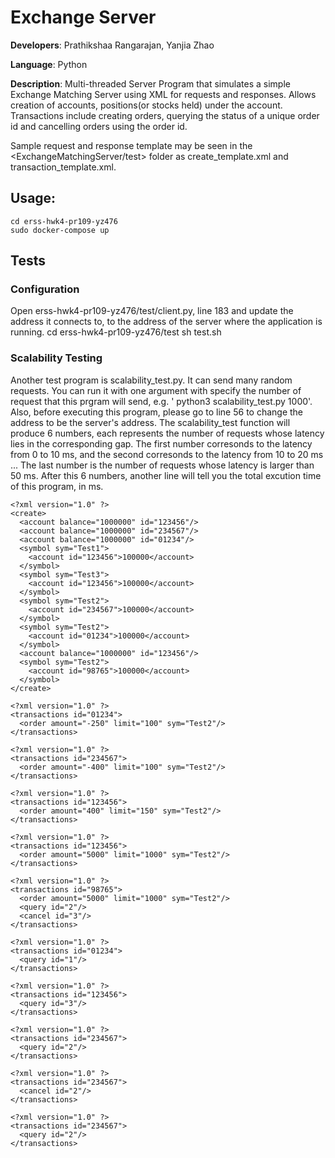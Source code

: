 Exchange Server
===============
**Developers**:   Prathikshaa Rangarajan, Yanjia Zhao

**Language**:     Python

**Description**:  Multi-threaded Server Program that simulates a simple Exchange Matching Server using XML for requests and responses. Allows creation of accounts, positions(or stocks held) under the account. Transactions include creating orders, querying the status of a unique order id and cancelling orders using the order id.

Sample request and response template may be seen in the <ExchangeMatchingServer/test> folder as create_template.xml and transaction_template.xml.

**Usage:**
----------
    cd erss-hwk4-pr109-yz476
    sudo docker-compose up

## Tests
### Configuration

Open erss-hwk4-pr109-yz476/test/client.py, line 183 and update the address it connects to, to the address of the server where the application is running.
    cd erss-hwk4-pr109-yz476/test
    sh test.sh

### Scalability Testing
Another test program is scalability_test.py. It can send many random requests. You can run it with one argument with specify the number of request that this prgram will send, e.g. ' python3 scalability_test.py 1000'. Also, before executing this program, please go to line 56 to change the address to be the server's address.
The scalability_test function will produce 6 numbers, each represents the number of requests whose latency lies in the corresponding gap.
The first number corresonds to the latency from 0 to 10 ms, and the second corresonds to the latency from 10 to 20 ms ... The last number is the number of requests whose latency is larger than 50 ms. 
After this 6 numbers, another line will tell you the total excution time of this program, in ms.

    <?xml version="1.0" ?>
    <create>
      <account balance="1000000" id="123456"/>
      <account balance="1000000" id="234567"/>
      <account balance="1000000" id="01234"/>
      <symbol sym="Test1">
        <account id="123456">100000</account>
      </symbol>
      <symbol sym="Test3">
        <account id="123456">100000</account>
      </symbol>
      <symbol sym="Test2">
        <account id="234567">100000</account>
      </symbol>
      <symbol sym="Test2">
        <account id="01234">100000</account>
      </symbol>
      <account balance="1000000" id="123456"/>
      <symbol sym="Test2">
        <account id="98765">100000</account>
      </symbol>
    </create>

    <?xml version="1.0" ?>
    <transactions id="01234">
      <order amount="-250" limit="100" sym="Test2"/>
    </transactions>

    <?xml version="1.0" ?>
    <transactions id="234567">
      <order amount="-400" limit="100" sym="Test2"/>
    </transactions>

    <?xml version="1.0" ?>
    <transactions id="123456">
      <order amount="400" limit="150" sym="Test2"/>
    </transactions>

    <?xml version="1.0" ?>
    <transactions id="123456">
      <order amount="5000" limit="1000" sym="Test2"/>
    </transactions>

    <?xml version="1.0" ?>
    <transactions id="98765">
      <order amount="5000" limit="1000" sym="Test2"/>
      <query id="2"/>
      <cancel id="3"/>
    </transactions>

    <?xml version="1.0" ?>
    <transactions id="01234">
      <query id="1"/>
    </transactions>

    <?xml version="1.0" ?>
    <transactions id="123456">
      <query id="3"/>
    </transactions>

    <?xml version="1.0" ?>
    <transactions id="234567">
      <query id="2"/>
    </transactions>

    <?xml version="1.0" ?>
    <transactions id="234567">
      <cancel id="2"/>
    </transactions>

    <?xml version="1.0" ?>
    <transactions id="234567">
      <query id="2"/>
    </transactions>

